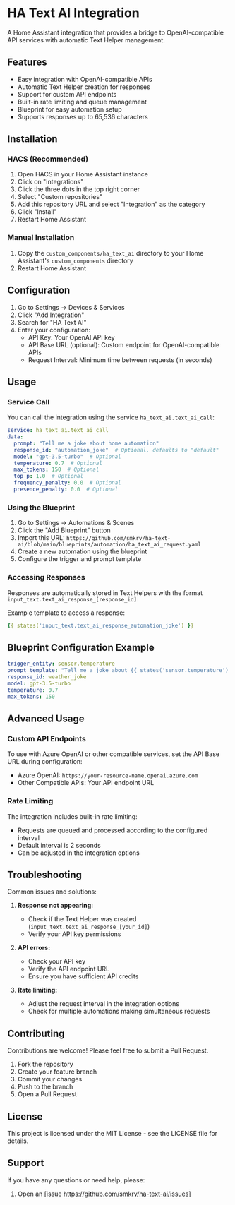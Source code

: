 # HA Text AI Integration

A Home Assistant integration that provides a bridge to OpenAI-compatible API services with automatic Text Helper management.

## Features

- Easy integration with OpenAI-compatible APIs
- Automatic Text Helper creation for responses
- Support for custom API endpoints
- Built-in rate limiting and queue management
- Blueprint for easy automation setup
- Supports responses up to 65,536 characters

## Installation

### HACS (Recommended)

1. Open HACS in your Home Assistant instance
2. Click on "Integrations"
3. Click the three dots in the top right corner
4. Select "Custom repositories"
5. Add this repository URL and select "Integration" as the category
6. Click "Install"
7. Restart Home Assistant

### Manual Installation

1. Copy the `custom_components/ha_text_ai` directory to your Home Assistant's `custom_components` directory
2. Restart Home Assistant

## Configuration

1. Go to Settings -> Devices & Services
2. Click "Add Integration"
3. Search for "HA Text AI"
4. Enter your configuration:
   - API Key: Your OpenAI API key
   - API Base URL (optional): Custom endpoint for OpenAI-compatible APIs
   - Request Interval: Minimum time between requests (in seconds)

## Usage

### Service Call

You can call the integration using the service `ha_text_ai.text_ai_call`:

```yaml
service: ha_text_ai.text_ai_call
data:
  prompt: "Tell me a joke about home automation"
  response_id: "automation_joke"  # Optional, defaults to "default"
  model: "gpt-3.5-turbo"  # Optional
  temperature: 0.7  # Optional
  max_tokens: 150  # Optional
  top_p: 1.0  # Optional
  frequency_penalty: 0.0  # Optional
  presence_penalty: 0.0  # Optional
```

### Using the Blueprint

1. Go to Settings -> Automations & Scenes
2. Click the "Add Blueprint" button
3. Import this URL: `https://github.com/smkrv/ha-text-ai/blob/main/blueprints/automation/ha_text_ai_request.yaml`
4. Create a new automation using the blueprint
5. Configure the trigger and prompt template

### Accessing Responses

Responses are automatically stored in Text Helpers with the format `input_text.text_ai_response_[response_id]`

Example template to access a response:
```yaml
{{ states('input_text.text_ai_response_automation_joke') }}
```

## Blueprint Configuration Example

```yaml
trigger_entity: sensor.temperature
prompt_template: "Tell me a joke about {{ states('sensor.temperature') }} degree weather"
response_id: weather_joke
model: gpt-3.5-turbo
temperature: 0.7
max_tokens: 150
```

## Advanced Usage

### Custom API Endpoints

To use with Azure OpenAI or other compatible services, set the API Base URL during configuration:

- Azure OpenAI: `https://your-resource-name.openai.azure.com`
- Other Compatible APIs: Your API endpoint URL

### Rate Limiting

The integration includes built-in rate limiting:
- Requests are queued and processed according to the configured interval
- Default interval is 2 seconds
- Can be adjusted in the integration options

## Troubleshooting

Common issues and solutions:

1. **Response not appearing:**
   - Check if the Text Helper was created (`input_text.text_ai_response_[your_id]`)
   - Verify your API key permissions

2. **API errors:**
   - Check your API key
   - Verify the API endpoint URL
   - Ensure you have sufficient API credits

3. **Rate limiting:**
   - Adjust the request interval in the integration options
   - Check for multiple automations making simultaneous requests

## Contributing

Contributions are welcome! Please feel free to submit a Pull Request.

1. Fork the repository
2. Create your feature branch
3. Commit your changes
4. Push to the branch
5. Open a Pull Request

## License

This project is licensed under the MIT License - see the LICENSE file for details.

## Support

If you have any questions or need help, please:
1. Open an [issue https://github.com/smkrv/ha-text-ai/issues]
